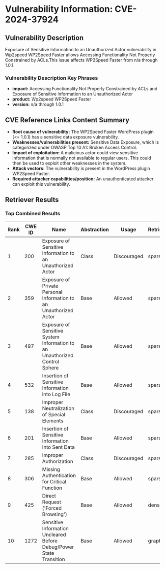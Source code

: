# Vulnerability Information: CVE-2024-37924

## Vulnerability Description
Exposure of Sensitive Information to an Unauthorized Actor vulnerability in Wp2speed WP2Speed Faster allows Accessing Functionality Not Properly Constrained by ACLs.This issue affects WP2Speed Faster from n/a through 1.0.1.

### Vulnerability Description Key Phrases
- **impact:** Accessing Functionality Not Properly Constrained by ACLs and Exposure of Sensitive Information to an Unauthorized Actor
- **product:** Wp2speed WP2Speed Faster
- **version:** n/a through 1.0.1

## CVE Reference Links Content Summary
- **Root cause of vulnerability:** The WP2Speed Faster WordPress plugin (<= 1.0.1) has a sensitive data exposure vulnerability.
- **Weaknesses/vulnerabilities present:** Sensitive Data Exposure, which is categorized under OWASP Top 10 A1: Broken Access Control.
- **Impact of exploitation:**  A malicious actor could view sensitive information that is normally not available to regular users. This could then be used to exploit other weaknesses in the system.
- **Attack vectors:** The vulnerability is present in the WordPress plugin WP2Speed Faster.
- **Required attacker capabilities/position:** An unauthenticated attacker can exploit this vulnerability.

## Retriever Results

### Top Combined Results

| Rank | CWE ID | Name | Abstraction | Usage  | Retrievers | Individual Scores |
|------|--------|------|-------------|-------|------------|-------------------|
| 1 | 200 | Exposure of Sensitive Information to an Unauthorized Actor | Class | Discouraged | sparse | 0.053 |
| 2 | 359 | Exposure of Private Personal Information to an Unauthorized Actor | Base | Allowed | sparse | 0.051 |
| 3 | 497 | Exposure of Sensitive System Information to an Unauthorized Control Sphere | Base | Allowed | sparse | 0.051 |
| 4 | 532 | Insertion of Sensitive Information into Log File | Base | Allowed | sparse | 0.050 |
| 5 | 138 | Improper Neutralization of Special Elements | Class | Discouraged | sparse | 0.050 |
| 6 | 201 | Insertion of Sensitive Information Into Sent Data | Base | Allowed | sparse | 0.050 |
| 7 | 285 | Improper Authorization | Class | Discouraged | sparse | 0.049 |
| 8 | 306 | Missing Authentication for Critical Function | Base | Allowed | sparse | 0.049 |
| 9 | 425 | Direct Request ('Forced Browsing') | Base | Allowed | dense | 0.562 |
| 10 | 1272 | Sensitive Information Uncleared Before Debug/Power State Transition | Base | Allowed | graph | 0.002 |

